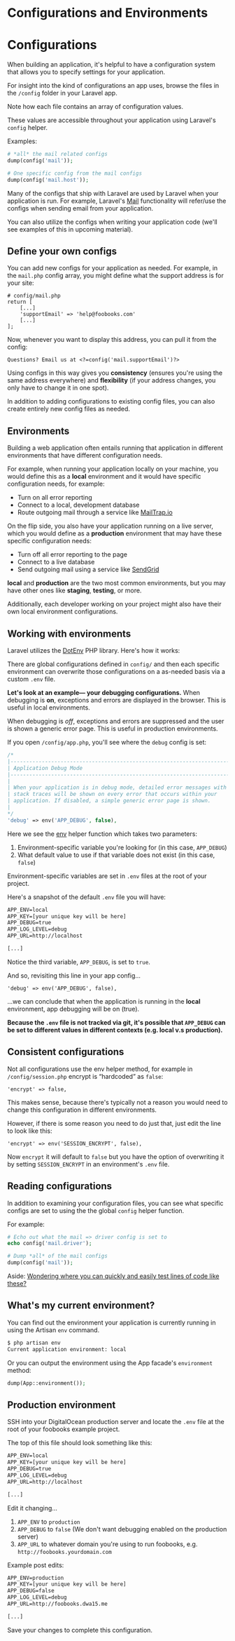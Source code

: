 # Configurations and Environments

# Configurations
When building an application, it's helpful to have a configuration system that allows you to specify settings for your application.

For insight into the kind of configurations an app uses, browse the files in the `/config` folder in your Laravel app.

Note how each file contains an array of configuration values.

These values are accessible throughout your application using Laravel's `config` helper.

Examples:
```php
# *all* the mail related configs
dump(config('mail'));

# One specific config from the mail configs
dump(config('mail.host'));
```

Many of the configs that ship with Laravel are used by Laravel when your application is run. For example, Laravel's [Mail](https://laravel.com/docs/5.5/mail) functionality will refer/use the configs when sending email from your application.

You can also utilize the configs when writing your application code (we'll see examples of this in upcoming material).


## Define your own configs
You can add new configs for your application as needed. For example, in the `mail.php` config array, you might define what the support address is for your site:

```
# config/mail.php
return [
    [...]
    'supportEmail' => 'help@foobooks.com'
    [...]
];
```

Now, whenever you want to display this address, you can pull it from the config:

```
Questions? Email us at <?=config('mail.supportEmail')?>
```

Using configs in this way gives you __consistency__ (ensures you're using the same address everywhere) and __flexibility__ (if your address changes, you only have to change it in one spot).

In addition to adding configurations to existing config files, you can also create entirely new config files as needed.


## Environments
Building a web application often entails running that application in different environments that have different configuration needs.

For example, when running your application locally on your machine, you would define this as a **local** environment and it would have specific configuration needs, for example:

+ Turn on all error reporting
+ Connect to a local, development database
+ Route outgoing mail through a service like [MailTrap.io](https://mailtrap.io/)

On the flip side, you also have your application running on a live server, which you would define as a **production** environment that may have these specific configuration needs:

+ Turn off all error reporting to the page
+ Connect to a live database
+ Send outgoing mail using a service like [SendGrid](https://sendgrid.com/)

**local** and **production** are the two most common environments, but you may have other ones like **staging**, **testing**, or more.

Additionally, each developer working on your project might also have their own local environment configurations.



## Working with environments
Laravel utilizes the [DotEnv](https://github.com/vlucas/phpdotenv) PHP library. Here's how it works:

There are global configurations defined in `config/` and then each specific environment can overwrite those configurations on a as-needed basis via a custom `.env` file.

__Let's look at an example&mdash; your debugging configurations.__ When debugging is **on**, exceptions and errors are displayed in the browser. This is useful in local environments.

When debugging is *off*, exceptions and errors are suppressed and the user is shown a generic error page. This is useful in production environments.

If you open `/config/app.php`, you'll see where the `debug` config is set:

```php
/*
|--------------------------------------------------------------------------
| Application Debug Mode
|--------------------------------------------------------------------------
|
| When your application is in debug mode, detailed error messages with
| stack traces will be shown on every error that occurs within your
| application. If disabled, a simple generic error page is shown.
|
*/
'debug' => env('APP_DEBUG', false),
```

Here we see the [env](https://laravel.com/docs/helpers#method-env) helper function which takes two parameters:

1. Environment-specific variable you're looking for (in this case, `APP_DEBUG`)
2. What default value to use if that variable does not exist (in this case, `false`)

Environment-specific variables are set in `.env` files at the root of your project.

Here's a snapshot of the default `.env` file you will have:

```xml
APP_ENV=local
APP_KEY=[your unique key will be here]
APP_DEBUG=true
APP_LOG_LEVEL=debug
APP_URL=http://localhost

[...]
```

Notice the third variable, `APP_DEBUG`, is set to `true`.

And so, revisiting this line in your app config...

```
'debug' => env('APP_DEBUG', false),
```

...we can conclude that when the application is running in the **local** environment, app debugging will be on (true).


**Because the `.env` file is not tracked via git, it's possible that `APP_DEBUG` can be set to different values in different contexts (e.g. local v.s production).**


## Consistent configurations
Not all configurations use the env helper method, for example in `/config/session.php` encrypt is &ldquo;hardcoded&rdquo; as `false`:

```
'encrypt' => false,
```

This makes sense, because there's typically not a reason you would need to change this configuration in different environments.

However, if there is some reason you need to do just that, just edit the line to look like this:

```
'encrypt' => env('SESSION_ENCRYPT', false),
```

Now `encrypt` it will default to `false` but you have the option of overwriting it by setting `SESSION_ENCRYPT` in an environment's `.env` file.


## Reading configurations
In addition to examining your configuration files, you can see what specific configs are set to using the the global `config` helper function.

For example:

```php
# Echo out what the mail => driver config is set to
echo config('mail.driver');

# Dump *all* of the mail configs
dump(config('mail'));
```

Aside: [Wondering where you can quickly and easily test lines of code like these?](https://github.com/susanBuck/dwa15-spring2017-notes/blob/master/03_Laravel/99_Practice_Work.md)


## What's my current environment?

You can find out the environment your application is currently running in using the Artisan `env` command.

```bash
$ php artisan env
Current application environment: local
```

Or you can output the environment using the App facade's `environment` method:

```php
dump(App::environment());
```




## Production environment
SSH into your DigitalOcean production server and locate the `.env` file at the root of your foobooks example project.

The top of this file should look something like this:

```xml
APP_ENV=local
APP_KEY=[your unique key will be here]
APP_DEBUG=true
APP_LOG_LEVEL=debug
APP_URL=http://localhost

[...]
```

Edit it changing...

1. `APP_ENV` to `production`
2. `APP_DEBUG` to `false` (We don't want debugging enabled on the production server)
3. `APP_URL` to whatever domain you're using to run foobooks, e.g. `http://foobooks.yourdomain.com`

Example post edits:
```xml
APP_ENV=production
APP_KEY=[your unique key will be here]
APP_DEBUG=false
APP_LOG_LEVEL=debug
APP_URL=http://foobooks.dwa15.me

[...]
```

Save your changes to complete this configuration.
